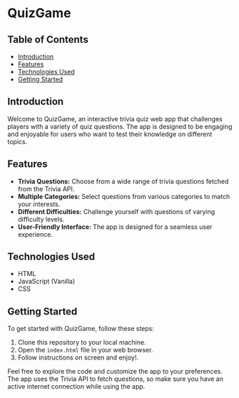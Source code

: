 # QuizGame

## Table of Contents

- [Introduction](#introduction)
- [Features](#features)
- [Technologies Used](#technologies-used)
- [Getting Started](#getting-started)

## Introduction

Welcome to QuizGame, an interactive trivia quiz web app that challenges players with a variety of quiz questions. The app is designed to be engaging and enjoyable for users who want to test their knowledge on different topics.

## Features

- **Trivia Questions:** Choose from a wide range of trivia questions fetched from the Trivia API.
- **Multiple Categories:** Select questions from various categories to match your interests.
- **Different Difficulties:** Challenge yourself with questions of varying difficulty levels.
- **User-Friendly Interface:** The app is designed for a seamless user experience.

## Technologies Used

- HTML
- JavaScript (Vanilla)
- CSS

## Getting Started

To get started with QuizGame, follow these steps:

1. Clone this repository to your local machine.
2. Open the `index.html` file in your web browser.
3. Follow instructions on screen and enjoy!.

Feel free to explore the code and customize the app to your preferences. The app uses the Trivia API to fetch questions, so make sure you have an active internet connection while using the app.
